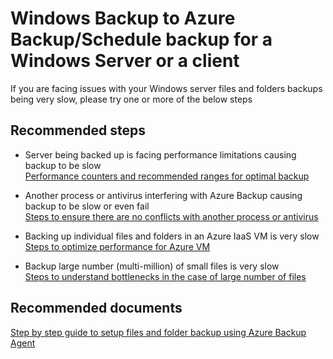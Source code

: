 <properties
	pageTitle="Windows Backup to Azure Backup/Schedule backup for a Windows Server or a client"
	description="Windows Backup to Azure Backup/Schedule backup for a Windows Server or a client"
	service="microsoft.recoveryservices"
	resource="vaults"
	authors="kasparks"
	displayOrder=""
	selfHelpType="generic"
	supportTopicIds="32553280"
	resourceTags=""
	productPesIds="15207"
	cloudEnvironments="public"
/>

# Windows Backup to Azure Backup/Schedule backup for a Windows Server or a client

If you are facing issues with your Windows server files and folders backups being very slow, please try one or more of the below steps

## **Recommended steps**

* Server being backed up is facing  performance limitations causing backup to be slow <br>
[Performance counters and recommended ranges for optimal backup](https://azure.microsoft.com/en-us/documentation/articles/backup-azure-troubleshoot-slow-backup-performance-issue#cause1)

* Another process or antivirus interfering with Azure Backup causing backup to be slow or even fail <br>
[Steps to ensure there are no conflicts with another process or antivirus](https://azure.microsoft.com/en-us/documentation/articles/backup-azure-troubleshoot-slow-backup-performance-issue/#cause2)

* Backing up individual files and folders in an Azure IaaS VM is very slow <br>
[Steps to optimize performance for Azure VM](https://azure.microsoft.com/en-us/documentation/articles/backup-azure-troubleshoot-slow-backup-performance-issue/#cause3)

* Backup large number (multi-million) of small files is very slow <br>
[Steps to understand bottlenecks in the case of large number of files](https://azure.microsoft.com/en-us/documentation/articles/backup-azure-troubleshoot-slow-backup-performance-issue/#cause4)

## **Recommended documents**
[Step by step guide to setup files and folder backup using Azure Backup Agent](https://azure.microsoft.com/en-us/documentation/articles/backup-configure-vault/)
